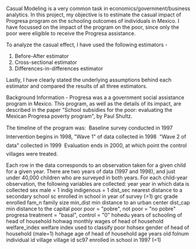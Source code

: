Casual Modeling is a very common task in economics/government/business analytics. In this project, my objective is to estimate the casual impact of Progresa program on the schooling outcomes of individuals in Mexico. I have focussed on the impact of the program on the poor, since only the poor were eligible to receive the Progresa assistance.

To analyze the casual effect, I have used the following estimators -
1. Before-After estimator
2. Cross-sectional estimator
3. Differences-in-differences estimator

Lastly, I have clearly stated the underlying assumptions behind each estimator and compared the results of all three estimators.

Background Information - Progresa was a a government social assistance program in Mexico. This program, as well as the details
of its impact, are described in the paper "School subsidies for the poor: evaluating the Mexican Progresa
poverty program", by Paul Shultz.

The timeline of the program was:
 Baseline survey conducted in 1997
 Intervention begins in 1998, "Wave 1" of data collected in 1998
 "Wave 2 of data" collected in 1999
 Evaluation ends in 2000, at which point the control villages were treated.

Each row in the data corresponds to an observation taken for a given child for a given year. There are two years of data (1997 and 1998), and just under 40,000 children who are surveyed in both years. For each child-year observation, the following variables are collected:
year year in which data is collected
sex male = 1
indig indigenous = 1
dist_sec nearest distance to a secondary school
sc enrolled in school in year of survey (=1)
grc grade enrolled
fam_n family size
min_dist min distance to an urban center
dist_cap min distance to the capital
poor poor = "pobre", not poor = "no pobre"
progresa treatment = "basal", control = "0"
hohedu years of schooling of head of household
hohwag monthly wages of head of household
welfare_index welfare index used to classify poor
hohsex gender of head of household (male=1)
hohage age of head of household
age years old
folnum individual id
village village id
sc97 enrolled in school in 1997 (=1)
